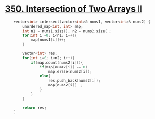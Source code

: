 # [350. Intersection of Two Arrays II](https://leetcode.com/problems/intersection-of-two-arrays-ii/#/description)
```C++
    vector<int> intersect(vector<int>& nums1, vector<int>& nums2) {
        unordered_map<int, int> map;
        int n1 = nums1.size(), n2 = nums2.size();
        for(int i =0; i<n1; i++){
            map[nums1[i]]++;
        }
        
        vector<int> res;
        for(int i=0; i<n2; i++){
            if(map.count(nums2[i])){
                if(map[nums2[i]] == 0)
                    map.erase(nums2[i]);
                else{
                    res.push_back(nums2[i]);
                    map[nums2[i]]--;
                }
            }
        }
        
        return res;
    }
```
